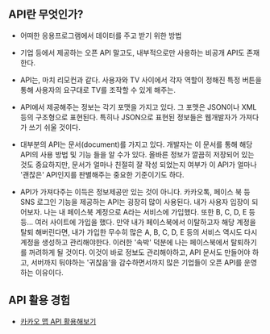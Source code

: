 ## API란 무엇인가?
* 어떠한 응용프로그램에서 데이터를 주고 받기 위한 방법
* 기업 등에서 제공하는 오픈 API 말고도, 내부적으로만 사용하는 비공개 API도 존재한다.
* API는, 마치 리모컨과 같다. 사용자와 TV 사이에서 각자 역할이 정해진 특정 버튼을 통해 사용자의 요구대로 TV를 조작할 수 있게 해주는.
* API에서 제공해주는 정보는 각기 포맷을 가지고 있다. 그 포맷은 JSON이나 XML 등의 구조형으로 표현된다. 특히나 JSON으로 표현된 정보들은 웹개발자가 가져다가 쓰기 쉬울 것이다.
* 대부분의 API는 문서(document)를 가지고 있다. 개발자는 이 문서를 통해 해당 API의 사용 방법 및 기능 들을 알 수가 있다. 올바른 정보가 깔끔히 저장되어 있는 것도 중요하지만, 문서가 얼마나 친절히 잘 작성 되었는지 여부가 이 API가 얼마나 '괜찮은' API인지를 판별해주는 중요한 기준이기도 하다.

* API가 가져다주는 이득은 정보제공만 있는 것이 아니다. 카카오톡, 페이스 북 등 SNS 로그인 기능을 제공하는 API는 굉장히 많이 사용된다. 내가 사용자 입장이 되어보자. 나는 내 페이스북 계정으로 A라는 서비스에 가입했다. 또한 B, C, D, E 등등... 여러 사이트에 가입을 했다. 만약 내가 페이스북에서 이탈하고자 해당 계정을 탈퇴 해버린다면, 내가 가입한 무수히 많은 A, B, C, D, E 등의 서비스 역시도 다시 계정을 생성하고 관리해야한다. 이러한 '속박' 덕분에 나는 페이스북에서 탈퇴하기를 꺼려하게 될 것이다. 이것이 바로 정보도 관리해야하고, API 문서도 만들어야 하고, 서버까지 둬야하는 '귀찮음'을 감수하면서까지 많은 기업들이 오픈 API를 운영하는 이유이다.

## API 활용 경험
* [카카오 맵 API 활용해보기](https://github.com/kion1491/FOSF_MAP)

